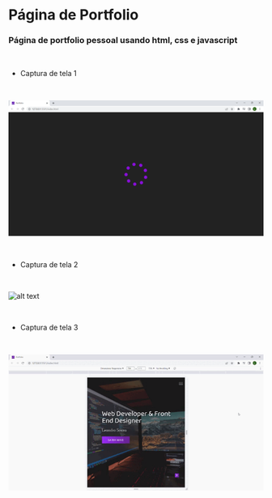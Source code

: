 # Página de Portfolio
### Página de portfolio pessoal usando html, css e javascript

<br/>

* Captura de tela 1

<br/>

![alt text](captura-tela1.gif)

<br/>

* Captura de tela 2

<br/>

![alt text](captura-tela2.gif)

<br/>

* Captura de tela 3

<br/>

![alt text](captura-tela3.gif)